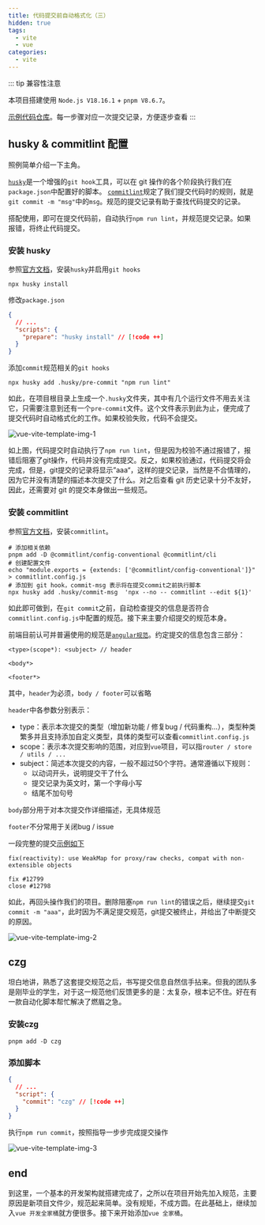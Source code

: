 ```yaml
---
title: 代码提交前自动格式化（三）
hidden: true
tags:
  - vite
  - vue
categories:
  - vite
---
```


::: tip 兼容性注意

本项目搭建使用 `Node.js V18.16.1` + `pnpm V8.6.7`。

[示例代码仓库](https://github.com/SingleDogNo1/vue-vite-template)。每一步骤对应一次提交记录，方便逐步查看
:::

## husky & commitlint 配置

照例简单介绍一下主角。

[`husky`](https://typicode.github.io/husky/)是一个增强的`git hook`工具，可以在 git 操作的各个阶段执行我们在`package.json`中配置好的脚本。
[`commitlint`](https://commitlint.js.org/#/)规定了我们提交代码时的规则，就是`git commit -m "msg"`中的`msg`。规范的提交记录有助于查找代码提交的记录。

搭配使用，即可在提交代码前，自动执行`npm run lint`，并规范提交记录。如果报错，将终止代码提交。

### 安装 husky

参照[官方文档](https://typicode.github.io/husky/#/?id=install)，安装`husky`并启用`git hooks`

```shell
npx husky install
```

修改`package.json`

```json
{
  // ...
  "scripts": {
    "prepare": "husky install" // [!code ++]
  }
}
```

添加`commit`规范相关的`git hooks`

```shell
npx husky add .husky/pre-commit "npm run lint"
```

如此，在项目根目录上生成一个`.husky`文件夹，其中有几个运行文件不用去关注它，只需要注意到还有一个`pre-commit`文件。这个文件表示<HighlightText msg="在 git 执行 commit 之前运行，运行的脚本为 npm run lint。" />到此为止，便完成了提交代码时自动格式化的工作。如果校验失败，代码不会提交。

![vue-vite-template-img-1](/vue-vite-template-1.png)

如上图，代码提交时自动执行了`npm run lint`，但是因为校验不通过报错了，报错后阻塞了git操作，代码并没有完成提交。反之，如果校验通过，代码提交将会完成，但是，git提交的记录将显示”aaa“，这样的提交记录，当然是不合情理的，因为它并没有清楚的描述本次提交了什么。对之后查看 git 历史记录十分不友好，因此，还需要对 git 的提交本身做出一些规范。

### 安装 commitlint

参照[官方文档](https://github.com/conventional-changelog/commitlint#getting-started)，安装`commitlint`。

```shell
# 添加相关依赖
pnpm add -D @commitlint/config-conventional @commitlint/cli
# 创建配置文件
echo "module.exports = {extends: ['@commitlint/config-conventional']}" > commitlint.config.js
# 添加到 git hook，commit-msg 表示将在提交commit之前执行脚本
npx husky add .husky/commit-msg  'npx --no -- commitlint --edit ${1}'
```

如此即可做到，在`git commit`之前，自动检查提交的信息是否符合`commitlint.config.js`中配置的规范。接下来主要介绍提交的规范本身。

前端目前认可并普遍使用的规范是[`angular规范`](https://docs.google.com/document/d/1QrDFcIiPjSLDn3EL15IJygNPiHORgU1_OOAqWjiDU5Y/edit?pli=1)。约定提交的信息包含三部分：

```git
<type>(scope*): <subject> // header

<body*>

<footer*>
```

其中，`header`为必须，`body / footer`可以省略

`header`中各参数分别表示：

* type：表示本次提交的类型（增加新功能 / 修复bug / 代码重构...），类型种类繁多并且支持添加自定义类型，具体的类型可以查看`commitlint.config.js`
* scope：表示本次提交影响的范围，对应到`vue`项目，可以指`router / store / utils / ...`
* subject：简述本次提交的内容，一般不超过50个字符。通常遵循以下规则：
  * 以动词开头，说明提交干了什么
  * 提交记录为英文时，第一个字母小写
  * 结尾不加句号

`body`部分用于对本次提交作详细描述，无具体规范

`footer`不分常用于关闭bug / issue

一段完整的提交[示例如下](https://github.com/vuejs/vue/commit/4a0d88e46e4180edc7f22e36c25df3f8ac5d60d2)

```git
fix(reactivity): use WeakMap for proxy/raw checks, compat with non-extensible objects

fix #12799
close #12798
```

如此，再回头操作我们的项目。删除阻塞`npm run lint`的错误之后，继续提交`git commit -m "aaa"`，此时因为不满足提交规范，git提交被终止，并给出了中断提交的原因。

![vue-vite-template-img-2](/vue-vite-template-2.png)

## czg

坦白地讲，熟悉了这套提交规范之后，书写提交信息自然信手拈来。但我的团队多是刚毕业的学生，对于这一规范他们反馈更多的是：太复杂，根本记不住。好在有一款自动化脚本帮忙解决了燃眉之急。<HighlightText msg="提前说明：当前小节为命令行交互式引导生成提交内容，不表示项目只能通过该方法进行提交。熟练掌握上文提交规范的话，直接书写更反而更方便。" />

### 安装czg

```shell
pnpm add -D czg
```

### 添加脚本

```json
{
  // ...
  "script": {
    "commit": "czg" // [!code ++]
  }
}
```

执行`npm run commit`，按照指导一步步完成提交操作

![vue-vite-template-img-3](/vue-vite-template-3.png)

## end

到这里，一个基本的开发架构就搭建完成了，之所以在项目开始先加入规范，主要原因是新项目文件少，规范起来简单。没有规矩，不成方圆。在此基础上，继续加入`vue 开发全家桶`就方便很多。接下来开始添加`vue 全家桶`。
